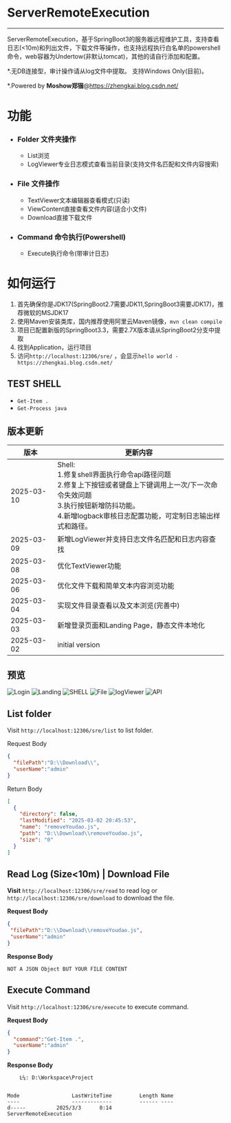 # ServerRemoteExecution
----
ServerRemoteExecution，基于SpringBoot3的服务器远程维护工具，支持查看日志(<10m)和列出文件，下载文件等操作，也支持远程执行白名单的powershell命令，web容器为Undertow(非默认tomcat)，其他的请自行添加和配置。

*.无DB连接型，审计操作请从log文件中提取。 支持Windows Only(目前)。

*.Powered by **Moshow郑锴**@https://zhengkai.blog.csdn.net/

# 功能
- ### Folder 文件夹操作
    - List浏览
    - LogViewer专业日志模式查看当前目录(支持文件名匹配和文件内容搜索)
- ### File 文件操作
    - TextViewer文本编辑器查看模式(只读)
    - ViewContent直接查看文件内容(适合小文件)
    - Download直接下载文件
- ### Command 命令执行(Powershell)
    - Execute执行命令(带审计日志)



# 如何运行
1. 首先确保你是JDK17(SpringBoot2.7需要JDK11,SpringBoot3需要JDK17)，推荐微软的MSJDK17
2. 使用Maven安装类库，国内推荐使用阿里云Maven镜像，`mvn clean compile`
3. 项目已配置新版的SpringBoot3.3，需要2.7X版本请从SpringBoot2分支中提取
4. 找到Application，运行项目
5. 访问`http://localhost:12306/sre/` ，会显示`hello world - https://zhengkai.blog.csdn.net/`



TEST SHELL
----
- `Get-Item .`
- `Get-Process java`

版本更新
----
| 版本         | 更新内容                                                                                                                     |
|------------|--------------------------------------------------------------------------------------------------------------------------|
| 2025-03-10 | Shell:<br>1.修复shell界面执行命令api路径问题<br>2.修复上下按钮或者键盘上下键调用上一次/下一次命令失效问题<br>3.执行按钮新增防抖功能。<br>4.新增logback审核日志配置功能，可定制日志输出样式和路径。 |
| 2025-03-09 | 新增LogViewer并支持日志文件名匹配和日志内容查找                                                                                             |
| 2025-03-08 | 优化TextViewer功能                                                                                                           |
| 2025-03-06 | 优化文件下载和简单文本内容浏览功能                                                                                                        |
| 2025-03-04 | 实现文件目录查看以及文本浏览(完善中)                                                                                                      |
| 2025-03-03 | 新增登录页面和Landing Page，静态文件本地化                                                                                              |
| 2025-03-02 | initial version                                                                                                          |

预览
----
![Login](img0.png)
![Landing](img4.png)
![SHELL](img1.png)
![File](img2.png)
![logViewer](img_logViewer.png)
![API](img3.png)


List folder
----
Visit `http://localhost:12306/sre/list` to list folder.

Request Body
```json
{
  "filePath":"D:\\Download\\",
  "userName":"admin"
}
```

Return Body
```json
[
  {
    "directory": false,
    "lastModified": "2025-03-02 20:45:53",
    "name": "removeYoudao.js",
    "path": "D:\\Download\\removeYoudao.js",
    "size": "0"
  }
]
```



Read Log (Size<10m) | Download File
----
**Visit** `http://localhost:12306/sre/read` to read log or `http://localhost:12306/sre/download` to download the file.

**Request Body**
```json
{
 "filePath":"D:\\Download\\removeYoudao.js",
 "userName":"admin"
}
```

**Response Body**
```text
NOT A JSON Object BUT YOUR FILE CONTENT
```

Execute Command
----
Visit `http://localhost:12306/sre/execute` to execute command.

**Request Body**
```json
{
  "command":"Get-Item .",
  "userName":"admin"
}
```

**Response Body**
```text
    Ŀ¼: D:\Workspace\Project


Mode                 LastWriteTime         Length Name                                                                 
----                 -------------         ------ ----                                                                 
d-----          2025/3/3      0:14                ServerRemoteExecution                                                
```